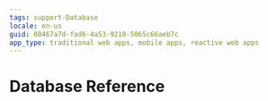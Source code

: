 ```yaml
---
tags: support-Database
locale: en-us
guid: 00467a7d-fad6-4a53-9210-5065c66aeb7c
app_type: traditional web apps, mobile apps, reactive web apps
---
```


# Database Reference
